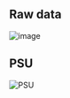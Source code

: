 ## Raw data

![image](https://user-images.githubusercontent.com/32161958/87297350-3c196780-c543-11ea-87b8-62c7091af189.png)

## PSU

![PSU](https://user-images.githubusercontent.com/32161958/87297644-bcd86380-c543-11ea-9786-0f8564b475fb.gif)
